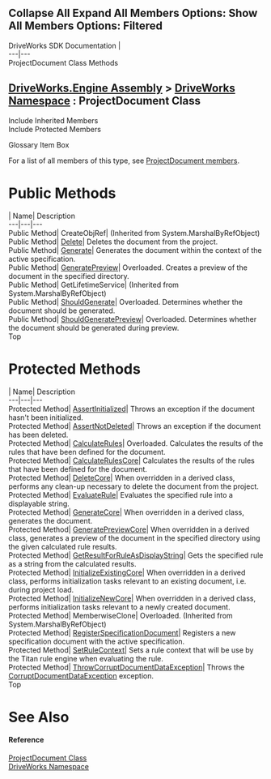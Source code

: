 Collapse All Expand All Members Options: Show All  Members Options: Filtered   
---  
DriveWorks SDK Documentation  |   
---|---  
ProjectDocument Class Methods   
  
[DriveWorks.Engine Assembly](topic2156.md) > [DriveWorks Namespace](topic2159.md) : ProjectDocument Class  
---  
  
Include Inherited Members    
Include Protected Members    


Glossary Item Box

For a list of all members of this type, see [ProjectDocument members](topic4357.md).

# Public Methods

| Name| Description  
---|---|---  
Public Method| CreateObjRef|  (Inherited from System.MarshalByRefObject)  
Public Method| [Delete](topic4368.md)| Deletes the document from the project.   
Public Method| [Generate](topic4372.md)| Generates the document within the context of the active specification.   
Public Method| [GeneratePreview](topic4374.md)| Overloaded. Creates a preview of the document in the specified directory.   
Public Method| GetLifetimeService|  (Inherited from System.MarshalByRefObject)  
Public Method| [ShouldGenerate](topic4383.md)| Overloaded. Determines whether the document should be generated.   
Public Method| [ShouldGeneratePreview](topic4386.md)| Overloaded. Determines whether the document should be generated during preview.   
Top

# Protected Methods

| Name| Description  
---|---|---  
Protected Method| [AssertInitialized](topic4362.md)| Throws an exception if the document hasn't been initialized.   
Protected Method| [AssertNotDeleted](topic4363.md)| Throws an exception if the document has been deleted.   
Protected Method| [CalculateRules](topic4364.md)| Overloaded. Calculates the results of the rules that have been defined for the document.   
Protected Method| [CalculateRulesCore](topic4367.md)| Calculates the results of the rules that have been defined for the document.   
Protected Method| [DeleteCore](topic4369.md)| When overridden in a derived class, performs any clean-up necessary to delete the document from the project.   
Protected Method| [EvaluateRule](topic4371.md)| Evaluates the specified rule into a displayable string.   
Protected Method| [GenerateCore](topic4373.md)| When overridden in a derived class, generates the document.   
Protected Method| [GeneratePreviewCore](topic4377.md)| When overridden in a derived class, generates a preview of the document in the specified directory using the given calculated rule results.   
Protected Method| [GetResultForRuleAsDisplayString](topic4378.md)| Gets the specified rule as a string from the calculated results.   
Protected Method| [InitializeExistingCore](topic4379.md)| When overridden in a derived class, performs initialization tasks relevant to an existing document, i.e. during project load.   
Protected Method| [InitializeNewCore](topic4380.md)| When overridden in a derived class, performs initialization tasks relevant to a newly created document.   
Protected Method| MemberwiseClone| Overloaded. (Inherited from System.MarshalByRefObject)  
Protected Method| [RegisterSpecificationDocument](topic4381.md)| Registers a new specification document with the active specification.   
Protected Method| [SetRuleContext](topic4382.md)| Sets a rule context that will be use by the Titan rule engine when evaluating the rule.   
Protected Method| [ThrowCorruptDocumentDataException](topic4389.md)| Throws the [CorruptDocumentDataException](topic2624.md) exception.   
Top

# See Also

#### Reference

[ProjectDocument Class](topic4356.md)   
[DriveWorks Namespace](topic2159.md)


